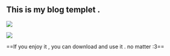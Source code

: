 ## This is my blog templet . 

![](https://res.cloudinary.com/vinhhai/image/upload/v1568551808/kpwg0vhe3tiumkbken15.png)

![](https://res.cloudinary.com/vinhhai/image/upload/v1568967486/eny0d6b8qanehrxntt96.png)
 
==If you enjoy it , you can download and use it . no matter :3==

